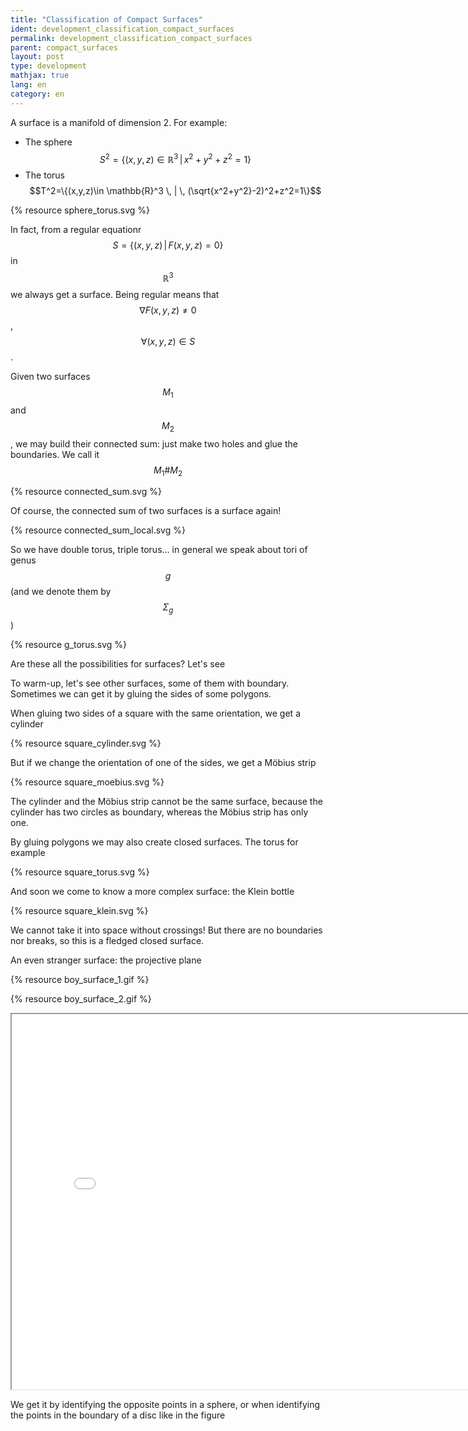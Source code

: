 ```yaml
---
title: "Classification of Compact Surfaces"
ident: development_classification_compact_surfaces
permalink: development_classification_compact_surfaces
parent: compact_surfaces
layout: post
type: development
mathjax: true
lang: en
category: en
---
```


A surface is a manifold of dimension 2. For example:

* The sphere <span>$$S^2=\{(x,y,z)\in \mathbb{R}^3 \, | \,x^2+y^2+z^2=1\}$$</span>
* The torus <span>$$T^2=\{(x,y,z)\in \mathbb{R}^3 \, | \, (\sqrt{x^2+y^2}-2)^2+z^2=1\}$$</span>

{% resource sphere_torus.svg %}

In fact, from a regular equationr $$S=\{(x,y,z) \, | \, F(x,y,z)=0\}$$ in $$\mathbb{R}^3$$
we always get a surface.
Being regular means that $$\nabla F(x,y,z) \neq 0$$, $$\forall (x,y,z)\in S$$.

Given two surfaces $$M_1$$ and $$M_2$$, we may build their connected sum: just make two holes and glue the boundaries. We call it $$M_1 \# M_2$$

{% resource connected_sum.svg %}



Of course, the connected sum of two surfaces is a surface again!

{% resource connected_sum_local.svg %}

So we have double torus, triple torus... in general we speak about tori of genus $$g$$ (and we denote them by $$\Sigma_g$$)


{% resource g_torus.svg %}

Are these all the possibilities for surfaces? Let's see

To warm-up, let's see other surfaces, some of them with boundary.
Sometimes we can get it by gluing the sides of some polygons.

When gluing two sides of a square with the same orientation, we get a cylinder

{% resource square_cylinder.svg %}

But if we change the orientation of one of the sides, we get a Möbius strip

{% resource square_moebius.svg %}

The cylinder and the Möbius strip cannot be the same surface, because the cylinder has two circles as boundary, whereas the Möbius strip has only one.

By gluing polygons we may also create closed surfaces. The torus for example

{% resource square_torus.svg %}

And soon we come to know a more complex surface: the Klein bottle

{% resource square_klein.svg %}

We cannot take it into space without crossings! But there are no boundaries nor breaks, so this is a fledged closed surface.

An even stranger surface: the projective plane

{% resource boy_surface_1.gif %}

{% resource boy_surface_2.gif %}

<div class="resource img"><iframe width="800" height="600" allowfullscreen src="/images/images/boy_surface.html"></iframe><a class="ori" href="/images/images/boy_surface.html" download></a></div>


We get it by identifying the opposite points in a sphere, or when identifying the points in the boundary of a disc like in the figure

<!--
{% resource img10.svg %}

In fact, all the surfaces we come across may be obtained by gluing the sides of a polygon. For instance, the connected sum of two surfaces made with one polygon each is also made with another polygon


{% resource img20.svg %}


This is the case of the double torus


{% resource img21.svg %}


When dealing with the pasting of the sides of a polygon, we use 'words'


{% resource img13.svg %}


Just by taking the sides of the polygon in the right order; wrong direction arrows are signed with a $$-1$$

Now we know lots of surfaces made up by gluing polygons

* The torus $$T^2$$: $$aba^{-1}b^{-1}$$
* The double torus $$T^2 \# T^2$$: $$aba^{-1}b^{-1}cdc^{-1}d^{-1}$$
* The tous of genus $$g$$ $$\Sigma_g$$: $$a_1 b_1 a_1^ {-1}b_1^{-1}\cdots a_gb_ga_g^{-1}b_g^{-1}$$
* The Klein bottle $$Kl$$: $$abab^{-1}$$
* El plano proyectivo $$\mathbb{R}P^2$$: $$aa$$

And symbolically $$S^2$$: $$aa^{-1}$$

{% resource img22.svg %}

Before computing and proving that the word method is useful for classifying the compact surfaces, we need some remarks.

1- The projective plane is the union along the boundary of a Möbius band and a disc 

{% resource img12.svg %}

Indeed, we remove a disc and glue...

{% resource img11.svg %}


2- The Klein bottle is the union of two Möbius bands along the boundary, and hence the connected sum of two projective planes

{% resource img26.svg %}

We also may check it with cut-and-paste diagrams

{% resource img16.svg %}

3- The connected sum of a torus and a projective plane is the same as the connected sum of a Klein bottle and a projective plane. But since the Klein bottle is equal to the connected sum of two projective planes, both of the previous objects are equal to the connected sum of three projective planes

But why? First of all, making a connected sum with a torus is like attaching a 'handle'

{% resource img17.svg %}

And making a connected sum with a Klein bottle is also like attaching a 'handle', but with reversal directions!

{% resource img18.svg %}

And when working with a projective plane...
then everything is the same, because inside the projective plane there is a Möbius strip

{% resource img19.svg %}

Altogether we may think the following: we make connected sums of tori, connected sums of projective planes... but with the connected sums of tori and projective planes there is nothing new, because it is a connected sum of projective planes again! This inspires us to conjecture the

**Theorem of Classification of Compact Surfaces**

Any compact and connected surface belongs to one these three groups:

* The sphere $$S^2$$
* The connected sum of $$g$$ tori (or torus of genus $$g$$) $$\Sigma_g$$
* The connected sum of $$k$$ projective planes (called $$X_k$$)

and all these surfaces are mutually different, having therefore a complete classification

**Proof**

At this moment we will not prove that all these surfaces are inequivalent; this requires more powerful tools and we will come back when studying the foundamental group (it is not enough to say that these surfaces 'look' different:
the connected sums of a projective plane and a torus and of a projective plane and a Klein bottle are equal!)

First step: a surface may be always divided into tiny polygons that reconstruct the surface when suitably glued, like in the following torus

{% resource img27.svg %}

(Be careful! It may seem simple, and with surfaces it is, but to do something similar in higher dimensions is difficult... and even may be impossible!) We wouldhave something like this

{% resource img28.svg %}

Perhaps we have many little pieces... if we have two different polygons with an edge to be glued, we may glue it and reduce the number of pieces

In the end, if we have done everything ok... we should have only one polygon. If we have more than one polygon with no edges to be glued in different polygons, then when we glue everything each polygon makes its own surface... but our surface is connected, isn't it?!

And when we have our polygon, is every gluing possible? Well, the sides have to be paired. A side without pair means a border in the surface, and if we glue more than two edges together, we would end up with something like

{% resource img9.svg %}

That's no surface at all!

Having all these things in mind, we proceed by steps

<b>STEP 1:</b> We have to look for letters that appear twice in the same sense, that is, something like $$ap_1ap_2$$. Then there is some Möbius strip...

{% resource img15.svg %}

...and it looks like we were going to be able to extract a projective plane as connected sum... exactly! Just some cut-and-paste


{% resource img24.svg %}

By repeating this process if necessary, we "isolate" the projective planes and we get a word like $$a_1a_1\cdots a_ka_kp$$, where in $$p$$ each pair of edges have opposite orientation

<b>STEP 2:</b> Now we choose (if we have not finished) a pair of opposite-directed edges, $$ap_1a^{-1}p_2$$. We will choose them to be the nearest possible. They may even be adjacent! But then we are very lucky, because we may simplify the gluing and get rid of a letter

{% resource img23.svg %}

In the extreme case, our surface may be $$aa^{-1}$$. That's a sphere! But suposing the general case that the  $$a$$ sides are not adjacent, we will find some other $$b$$ inbetween. Its pair $$b^{-1}$$ must be located in the other side between $$a$$ and $$a^{-1}$$, because those were chosen to be the nearest possible. So we have four edges that resemble those of a torus... and we may isolate it again

{% resource img25.svg %}

Finally, repeating the process, we isolate all the tori until there remains nothing. So we have: our surface is a sphere, or the connected sum of projective planes, or the connected sum of tori, or the connected sum of both projective planes and tori, which we know to be in fact a connected sum of projective planes. So endly we may conclude that our classification is true-->